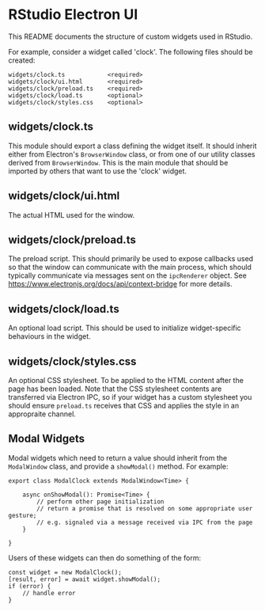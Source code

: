 
# RStudio Electron UI

This README documents the structure of custom widgets used in RStudio.

For example, consider a widget called 'clock'. The following files should be created:

```
widgets/clock.ts            <required>
widgets/clock/ui.html       <required>
widgets/clock/preload.ts    <required>
widgets/clock/load.ts       <optional>
widgets/clock/styles.css    <optional>
```

## widgets/clock.ts

This module should export a class defining the widget itself. It should inherit
either from Electron's `BrowserWindow` class, or from one of our utility classes
derived from `BrowserWindow`. This is the main module that should be imported by
others that want to use the 'clock' widget.

## widgets/clock/ui.html

The actual HTML used for the window.

## widgets/clock/preload.ts

The preload script. This should primarily be used to expose callbacks used so
that the window can communicate with the main process, which should typically
communicate via messages sent on the `ipcRenderer` object. See
https://www.electronjs.org/docs/api/context-bridge for more details.

## widgets/clock/load.ts

An optional load script. This should be used to initialize widget-specific
behaviours in the widget.

## widgets/clock/styles.css

An optional CSS stylesheet. To be applied to the HTML content after the page
has been loaded. Note that the CSS stylesheet contents are transferred via
Electron IPC, so if your widget has a custom stylesheet you should ensure
`preload.ts` receives that CSS and applies the style in an appropraite channel.

## Modal Widgets

Modal widgets which need to return a value should inherit from the `ModalWindow`
class, and provide a `showModal()` method. For example:

```
export class ModalClock extends ModalWindow<Time> {

    async onShowModal(): Promise<Time> {
        // perform other page initialization
        // return a promise that is resolved on some appropriate user gesture;
        // e.g. signaled via a message received via IPC from the page
    }

}
```

Users of these widgets can then do something of the form:

```
const widget = new ModalClock();
[result, error] = await widget.showModal();
if (error) {
    // handle error
}
```

